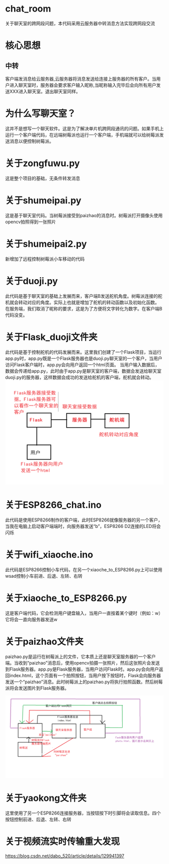 # chat_room
关于聊天室的跨网段问题，本代码采用云服务器中转消息方法实现跨网段交流

# 核心思想

## 中转
客户端发消息给云服务器,云服务器将消息发送给连接上服务器的所有客户。当用户进入聊天室时，服务器会要求客户输入昵称,当昵称输入完毕后会向所有用户发送XXX进入聊天室。退出聊天室同样。

# 为什么写聊天室？
这并不是想写一个聊天软件。这是为了解决单片机跨网段通讯的问题。如果手机上运行一个客户端代码，在远端树莓派也运行一个客户端，手机端就可以给树莓派发送消息以便控制树莓派。

# 关于zongfuwu.py
这是整个项目的基础，无条件转发消息

# 关于shumeipai.py
这是基于聊天室代码。当树莓派接受到paizhao的消息时。树莓派打开摄像头使用opencv拍照得到一张照片

# 关于shumeipai2.py
新增加了远程控制树莓派小车移动的代码

# 关于duoji.py
此代码是基于聊天室的基础上发展而来，客户端B发送舵机角度。树莓派连接的舵机就会转动对应的角度。实际上也就是增加了舵机的转动函数以及初始化函数。
在服务端，我们取消了昵称的要求，这是为了方便将文字转化为数字。在客户端B代码没变。

# 关于Flask_duoji文件夹
此代码是基于控制舵机的代码发展而来。这里我们创建了一个Flask项目，当运行app.py时，app.py既是一个Flask服务器也是duoji.py聊天室的一个客户，当用户访问Flask客户端时，app.py会向用户返回一个html页面。
当用户输入数据后，数据会传递给app.py，此时由于app.py是聊天室的客户端，数据会发送给聊天室duoji.py的服务器，这样数据会成功的发送给舵机的客户端，舵机就会转动。
![image](https://github.com/nuaajc-lab107/chat_room/blob/main/%E6%97%A0%E6%A0%87%E9%A2%98.png)

# 关于ESP8266_chat.ino
此代码是使用ESP8266制作的客户端，此时ESP8266就像服务器的另一个客户，当我在电脑上启动客户端端时，向服务器发送“b”，ESP8266 D2连接的LED将会闪烁

# 关于wifi_xiaoche.ino
此代码是ESP8266控制小车代码，在另一个xiaoche_to_ESP8266.py上可以使用wsad控制小车前进、后退、左转、右转

# 关于xiaoche_to_ESP8266.py
这是客户端代码，它会检测用户键盘输入，当用户一直按着某个键时（例如：w）它将会一直向服务器发送w

# 关于paizhao文件夹
paizhao.py是运行在树莓派上的文件，它本质上还是聊天室服务器的一个客户端。当收到“paizhao”消息后，使用opencv拍摄一张照片，然后这张照片会发送到Flask服务器。app.py是Flask服务器，当用户访问Flask时。app.py会向用户返回index.html，这个页面有一个拍照按钮，当用户按下按钮时，Flask会向服务器发送一个“paizhao”消息。此时树莓派上的paizhao.py将执行拍照函数。然后树莓派将会发送图片到Flask服务器。

![image](https://github.com/nuaajc-lab107/chat_room/blob/main/paizhao.png)

# 关于yaokong文件夹
这里使用了另一个ESP8266连接服务器，当按钮按下时引脚将会读取信息。四个按钮控制前进、后退、左转、右转
# 关于视频流实时传输重大发现
https://blog.csdn.net/dabo_520/article/details/129941397
